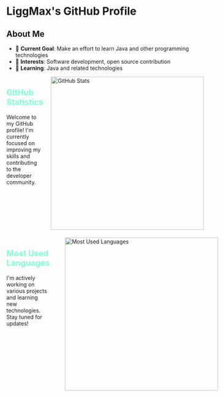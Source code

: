 # LiggMax's GitHub Profile

## About Me

- 🎯 **Current Goal**: Make an effort to learn Java and other programming technologies
- 💼 **Interests**: Software development, open source contribution
- 🌱 **Learning**: Java and related technologies

<div style="display: flex; justify-content: space-between; margin-bottom: 20px;">
  <div style="flex: 1; border-radius: 8px; animation: pulse 2s infinite;">
    <h2 style="color: aquamarine">GitHub Statistics</h2>
    <p>Welcome to my GitHub profile! I'm currently focused on improving my skills and contributing to the developer community.</p>
  </div>
  <div style=" padding-left: 20px;">
    <a href="https://github.com/LiggMax">
      <img src="https://github-readme-stats.vercel.app/api?username=LiggMax&show_icons=true&hide_border=true&icon_color=586069&title_color=a0a9af" width="400px" alt="GitHub Stats" />
    </a>
  </div>
</div>

<div style="display: flex; justify-content: space-between; margin-bottom: 20px;">
  <div style="flex: 1; padding-right: 20px;">
    <h2 style="color: aquamarine">Most Used Languages</h2>
    <p>I'm actively working on various projects and learning new technologies. Stay tuned for updates!</p>
  </div>
  <div style=" padding-left: 20px;">
    <a href="https://github.com/LiggMax">
      <img src="https://github-readme-stats.vercel.app/api/top-langs/?username=LiggMax&layout=compact&hide_border=true&icon_color=586069&title_color=a0a9af" width="400px" alt="Most Used Languages" />
    </a>
  </div>
</div>
